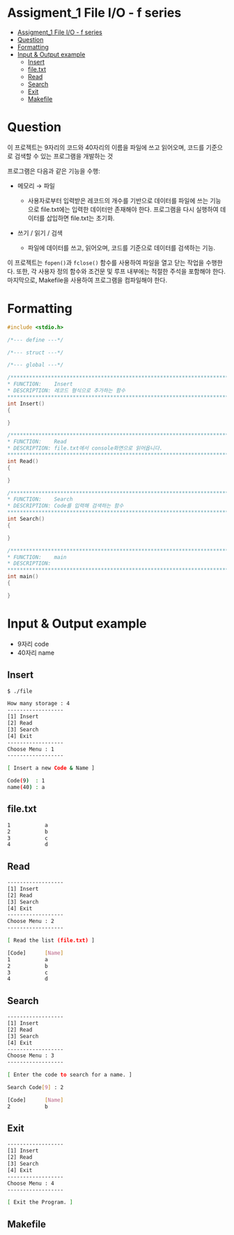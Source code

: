 Assigment_1 File I/O - f series
======


- [Assigment\_1 File I/O - f series](#assigment_1-file-io---f-series)
- [Question](#question)
- [Formatting](#formatting)
- [Input \& Output example](#input--output-example)
	- [Insert](#insert)
	- [file.txt](#filetxt)
	- [Read](#read)
	- [Search](#search)
	- [Exit](#exit)
	- [Makefile](#makefile)

# Question
이 프로젝트는 9자리의 코드와 40자리의 이름을 파일에 쓰고 읽어오며, 코드를 기준으로 검색할 수 있는 프로그램을 개발하는 것

프로그램은 다음과 같은 기능을 수행:

- 메모리 → 파일
	- 사용자로부터 입력받은 레코드의 개수를 기반으로 데이터를 파일에 쓰는 기능으로 file.txt에는 입력한 데이터만 존재해야 한다. 프로그램을 다시 실행하여 데이터를 삽입하면 file.txt는 초기화.

- 쓰기 / 읽기 / 검색
	- 파일에 데이터를 쓰고, 읽어오며, 코드를 기준으로 데이터를 검색하는 기능.

이 프로젝트는 `fopen()`과 `fclose()` 함수를 사용하여 파일을 열고 닫는 작업을 수행한다. 또한, 각 사용자 정의 함수와 조건문 및 루프 내부에는 적절한 주석을 포함해야 한다.
마지막으로, Makefile을 사용하여 프로그램을 컴파일해야 한다.

# Formatting

```c
#include <stdio.h>

/*--- define ---*/

/*--- struct ---*/

/*--- global ---*/

/*******************************************************************************
* FUNCTION:    Insert
* DESCRIPTION: 레코드 형식으로 추가하는 함수
*******************************************************************************/
int Insert()
{

}

/*******************************************************************************
* FUNCTION:    Read
* DESCRIPTION: file.txt에서 console화면으로 읽어옵니다.
*******************************************************************************/
int Read()
{

}

/*******************************************************************************
* FUNCTION:    Search
* DESCRIPTION: Code를 입력해 검색하는 함수
*******************************************************************************/
int Search()
{

}

/*******************************************************************************
* FUNCTION:    main
* DESCRIPTION:
*******************************************************************************/
int main()
{

}
```

# Input & Output example
- 9자리 code
- 40자리 name

## Insert
```bash
$ ./file

How many storage : 4
------------------
[1] Insert
[2] Read
[3] Search
[4] Exit
------------------
Choose Menu : 1
------------------

[ Insert a new Code & Name ]

Code(9)  : 1
name(40) : a

```
## file.txt
```txt
1           a
2           b
3           c
4           d
```

## Read
```bash
------------------
[1] Insert
[2] Read
[3] Search
[4] Exit
------------------
Choose Menu : 2
------------------

[ Read the list (file.txt) ]

[Code]   	[Name]
1        	a
2        	b
3        	c
4        	d
```

## Search
```bash
------------------
[1] Insert
[2] Read
[3] Search
[4] Exit
------------------
Choose Menu : 3
------------------

[ Enter the code to search for a name. ]

Search Code[9] : 2

[Code]   	[Name]
2        	b
```

## Exit
```bash
------------------
[1] Insert
[2] Read
[3] Search
[4] Exit
------------------
Choose Menu : 4
------------------

[ Exit the Program. ]
```


## Makefile
```Makefile

```